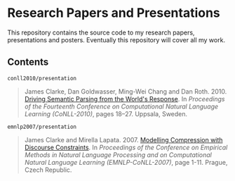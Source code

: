 # Research Papers and Presentations

This repository contains the source code to my research papers, presentations
and posters. Eventually this repository will cover all my work.

## Contents

    conll2010/presentation
    
> James Clarke, Dan Goldwasser, Ming-Wei Chang and Dan
> Roth. 2010. [Driving Semantic Parsing from the World's Response][conll2010]. In
> _Proceedings of the Fourteenth Conference on Computational Natural Language
> Learning (CoNLL-2010)_, pages 18–27. Uppsala, Sweden.

[conll2010]: http://jamesclarke.net/research/conll2010


    emnlp2007/presentation
    
> James Clarke and Mirella Lapata. 2007. 
> [Modelling Compression with Discourse Constraints][emnlp2007]. In
>  _Proceedings of the Conference on Empirical Methods in Natural Language
>  Processing and on Computational Natural Language Learning (EMNLP-CoNLL-2007)_,
>  page 1-11. Prague, Czech Republic.

[emnlp2007]: http://jamesclarke.net/research/emnlp2007
